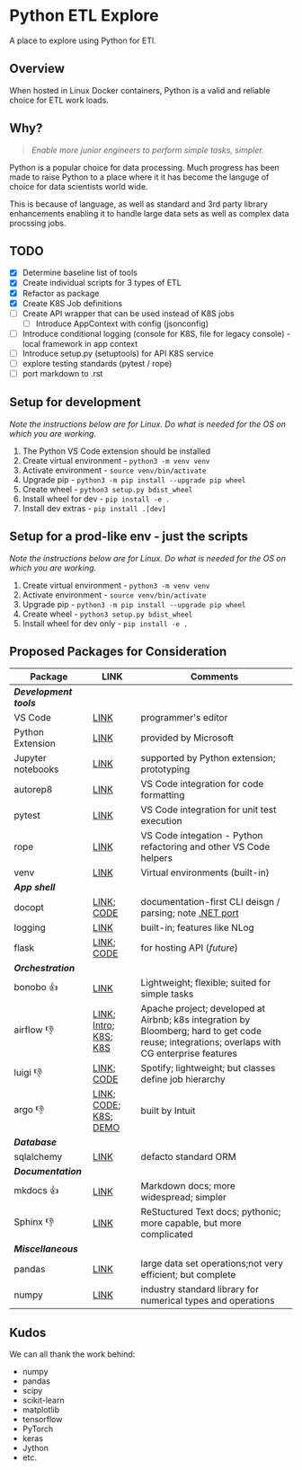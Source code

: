 # Python ETL Explore

A place to explore using Python for ETl.

## Overview

When hosted in Linux Docker containers, Python is a valid and reliable choice for ETL work loads.

## Why?

>
> _Enable more junior engineers to perform simple tasks, simpler._
>

Python is a popular choice for data processing. Much progress has been made to raise Python to a place
where it it has become the languge of choice for data scientists world wide.

This is because of language, as well as standard and 3rd party library enhancements enabling it to handle
large data sets as well as complex data procssing jobs.

## TODO
* [x] Determine baseline list of tools
* [x] Create individual scripts for 3 types of ETL
* [x] Refactor as package
* [x] Create K8S Job definitions
* [ ] Create API wrapper that can be used instead of K8S jobs
  * [ ] Introduce AppContext with config (jsonconfig)
* [ ] Introduce conditional logging (console for K8S, file for legacy console) - local framework in app context
* [ ] Introduce setup.py (setuptools) for API K8S service
* [ ] explore testing standards (pytest / rope)
* [ ] port markdown to .rst

## Setup for development

_Note the instructions below are for Linux. Do what is needed for the OS on which you are working._

1. The Python VS Code extension should be installed
1. Create virtual environment - ```python3 -m venv venv```
1. Activate environment - ```source venv/bin/activate```
1. Upgrade pip - ```python3 -m pip install --upgrade pip wheel```
1. Create wheel - ```python3 setup.py bdist_wheel```
1. Install wheel for dev - ```pip install -e .```
1. Install dev extras - ```pip install .[dev]```

## Setup for a prod-like env - just the scripts

_Note the instructions below are for Linux. Do what is needed for the OS on which you are working._

1. Create virtual environment - ```python3 -m venv venv```
1. Activate environment - ```source venv/bin/activate```
1. Upgrade pip - ```python3 -m pip install --upgrade pip wheel```
1. Create wheel - ```python3 setup.py bdist_wheel```
1. Install wheel for dev only - ```pip install -e .```

## Proposed Packages for Consideration

|Package|LINK|Comments|
|--|--|--|
|**_Development tools_**|
|VS Code|[LINK](https://code.visualstudio.com/)|programmer's editor|
|Python Extension|[LINK](https://marketplace.visualstudio.com/items?itemName=ms-python.python)|provided by Microsoft|
|Jupyter notebooks|[LINK](https://code.visualstudio.com/docs/python/jupyter-support)|supported by Python extension; prototyping|
|autorep8|[LINK](https://code.visualstudio.com/docs/python/editing#_formatting)|VS Code integration for code formatting|
|pytest|[LINK](https://code.visualstudio.com/docs/python/testing)|VS Code integration for unit test execution|
|rope|[LINK](https://github.com/python-rope/rope)|VS Code integation - Python refactoring and other VS Code helpers|
|venv|[LINK](https://code.visualstudio.com/docs/python/environments)|Virtual environments (built-in)|
|**_App shell_**|
|docopt|[LINK](http://docopt.org/); [CODE](https://github.com/docopt/docopt)|documentation-first CLI deisgn / parsing; note [.NET port](https://github.com/docopt/docopt.net)|
|logging|[LINK](https://docs.python.org/3/library/logging.html)|built-in; features like NLog|
|flask|[LINK](https://palletsprojects.com/p/flask/); [CODE](https://github.com/pallets/flask/)|for hosting API (_future_)|
|**_Orchestration_**|
|bonobo :+1:|[LINK](https://www.bonobo-project.org/)|Lightweight; flexible; suited for simple tasks|
|airflow :-1:|[LINK](https://airflow.apache.org/); [Intro](https://youtu.be/6eNiCLanXJY); [K8S](https://youtu.be/VrsVbuo4ENE); [K8S](https://youtu.be/A0gKV1r7w8M)|Apache project; developed at Airbnb; k8s integration by Bloomberg; hard to get code reuse; integrations; overlaps with CG enterprise features|
|luigi :-1:|[LINK](https://luigi.readthedocs.io/en/stable/); [CODE](https://github.com/spotify/luigi)|Spotify; lightweight; but classes define job hierarchy|
|argo :-1:|[LINK](https://argoproj.github.io/); [CODE](https://github.com/argoproj/); [K8S](https://youtu.be/99o9S20D5s8); [DEMO](https://youtu.be/JjSp00RsWF0)|built by Intuit|
|**_Database_**|
|sqlalchemy|[LINK](https://www.sqlalchemy.org/)|defacto standard ORM|
|**_Documentation_**|
|mkdocs :+1:|[LINK](https://www.mkdocs.org/)|Markdown docs; more widespread; simpler|
|Sphinx :-1:|[LINK](https://www.sphinx-doc.org/)|ReStuctured Text docs; pythonic; more capable, but more complicated|
|**_Miscellaneous_**|
|pandas|[LINK](https://pandas.pydata.org/)|large data set operations;not very efficient; but complete|
|numpy|[LINK](https://numpy.org/)|industry standard library for numerical types and operations|

## Kudos

We can all thank the work behind:
* numpy
* pandas
* scipy
* scikit-learn
* matplotlib
* tensorflow
* PyTorch
* keras
* Jython
* etc.
